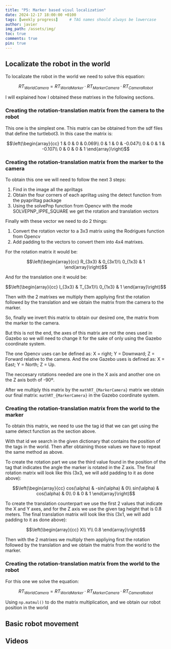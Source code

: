 ```yaml
---
title: "P5: Marker based visul localization"
date: 2024-12-17 18:00:00 +0100
tags: [weekly progress]     # TAG names should always be lowercase
author: javier
img_path: /assets/img/
toc: true
comments: true
pin: true
---
```


## Localizate the robot in the world

To localizate the robot in the world we need to solve this equation:

```math
RT_{WorldCamera} = RT_{WorldMarker}·RT_{MarkerCamera}·RT_{CameraRobot}
```

I will explained how I obtained these matrixes in the following sections.

### Creating the rotation-translation matrix from the camera to the robot

This one is the simplest one. This matrix can be obtained from the sdf files that define the turtlebot3. In this case the matrix is:

```math
\left(\begin{array}{cc} 
1 & 0 & 0 & 0.069\\
0 & 1 & 0 & -0.047\\
0 & 0 & 1 & -0.107\\
0 & 0 & 0 & 1
\end{array}\right)
```

### Creating the rotation-translation matrix from the marker to the camera

To obtain this one we will need to follow the next 3 steps:

1. Find in the image all the apriltags
2. Obtain the four corners of each apriltag using the detect function from the pyapriltag package
3. Using the solvePnp function from Opencv with the mode SOLVEPNP_IPPE_SQUARE we get the rotation and translation vectors

Finally with these vector we need to do 2 things:

1. Convert the rotation vector to a 3x3 matrix using the Rodrigues function from Opencv
2. Add padding to the vectors to convert them into 4x4 matrixes.

For the rotation matrix it would be:

```math
\left(\begin{array}{cc} 
R_{3x3} & 0_{3x1}\\
0_{1x3} & 1
\end{array}\right)
```

And for the translation one it would be:

```math
\left(\begin{array}{cc} 
I_{3x3} & T_{3x1}\\
0_{1x3} & 1
\end{array}\right)
```

Then with the 2 matrixes we multiply them appliying first the rotation followed by the translation and we obtain the matrix from the camera to the marker.

So, finally we invert this matrix to obtain our desired one, the matrix from the marker to the camera.

But this is not the end, the axes of this matrix are not the ones used in Gazebo so we will need to change it for the sake of only using the Gazebo coordinate system.

The one Opencv uses can be defined as: X = right; Y = Downward; Z = Forward relative to the camera. And the one Gazebo uses is defined as: X = East; Y = North; Z = Up.

The neccesary rotations needed are one in the X axis and another one on the Z axis both of -90º.

After we multiply this matrix by the ```mathRT_{MarkerCamera}``` matrix we obtain our final matrix: ```mathRT_{MarkerCamera}``` in the Gazebo coordinate system.

### Creating the rotation-translation matrix from the world to the marker

To obtain this matrix, we need to use the tag id that we can get using the same detect function as the section above.

With that id we search in the given dictionary that contains the position of the tags in the world. Then after obtaining those values we have to repeat the same method as above.

To create the rotation part we use the third value found in the position of the tag that indicates the angle the marker is rotated in the Z axis. The final rotation matrix will look like this (3x3, we will add padding to it as done above):

```math
\left(\begin{array}{cc} 
cos(\alpha) & -sin(\alpha) & 0\\
sin(\alpha) & cos(\alpha) & 0\\
0 & 0 & 1
\end{array}\right)
```

To create the translation counterpart we use the first 2 values that indicate the X and Y axes, and for the Z axis we use the given tag height that is 0.8 meters. The final translation matrix will look like this (3x1, we will add padding to it as done above):

```math
\left(\begin{array}{cc} 
X\\
Y\\
0.8
\end{array}\right)
```

Then with the 2 matrixes we multiply them appliying first the rotation followed by the translation and we obtain the matrix from the world to the marker.

### Creating the rotation-translation matrix from the world to the robot

For this one we solve the equation:

```math
RT_{WorldCamera} = RT_{WorldMarker}·RT_{MarkerCamera}·RT_{CameraRobot}
```

Using `np.matmul()` to do the matrix multiplication, and we obtain our robot position in the world

## Basic robot movement

## Videos
